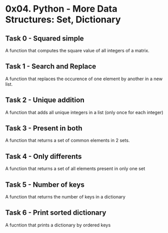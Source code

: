 # 0x04. Python - More Data Structures: Set, Dictionary

## Task 0 - Squared simple
A function that computes the square value of all integers of a matrix.

## Task 1 - Search and Replace
A function that replaces the occurence of one element by another in a new list.

## Task 2 - Unique addition
A function that adds all unique integers in a list (only once for each integer)

## Task 3 - Present in both
A function that returns a set of common elements in 2 sets.

## Task 4 - Only differents
A function that returns a set of all elements present in only one set

## Task 5 - Number of keys
A function that returns the number of keys in a dictionary

## Task 6 - Print sorted dictionary
A fucntion that prints a dictionary by ordered keys

